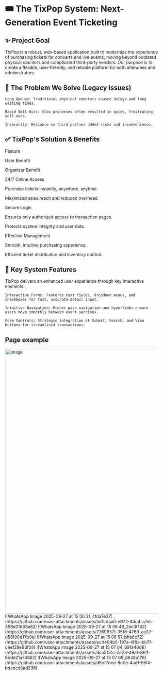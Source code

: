 # 🎟️ The TixPop System: Next-Generation Event Ticketing
## ✨ Project Goal

TixPop is a robust, web-based application built to modernize the experience of purchasing tickets for concerts and live events, moving beyond outdated physical counters and complicated third-party vendors. Our purpose is to create a flexible, user-friendly, and reliable platform for both attendees and administrators.
## 🚫 The Problem We Solve (Legacy Issues)

    Long Queues: Traditional physical counters caused delays and long waiting times.

    Rapid Sell-Outs: Slow processes often resulted in quick, frustrating sell-outs.

    Insecurity: Reliance on third parties added risks and inconvenience.

## ✅ TixPop's Solution & Benefits

Feature
	

User Benefit
	

Organizer Benefit

24/7 Online Access
	

Purchase tickets instantly, anywhere, anytime.
	

Maximized sales reach and reduced overhead.

Secure Login
	

Ensures only authorized access to transaction pages.
	

Protects system integrity and user data.

Effective Management
	

Smooth, intuitive purchasing experience.
	

Efficient ticket distribution and inventory control.
## 🚀 Key System Features

TixPop delivers an enhanced user experience through key interactive elements:

    Interactive Forms: Features text fields, dropdown menus, and checkboxes for fast, accurate detail input.

    Intuitive Navigation: Proper page navigation and hyperlinks ensure users move smoothly between event sections.

    Core Controls: Strategic integration of Submit, Search, and View buttons for streamlined transactions.


## Page example
<img width="1915" height="874" alt="image" src="https://github.com/user-attachments/assets/1dbc3109-e062-405a-9bee-174fcba9ee91" />
![WhatsApp Image 2025-09-27 at 15 06 31_4fda7e37](https://github.com/user-attachments/assets/5d1cdaa0-e972-44c4-a7dc-358d01b63a62)
![WhatsApp Image 2025-09-27 at 15 06 49_2ec3f142](https://github.com/user-attachments/assets/7769657f-35f6-4789-ae27-d56f00d17b0e)
![WhatsApp Image 2025-09-27 at 15 06 57_bffa6c72](https://github.com/user-attachments/assets/ec4404b0-197a-4f8a-bb7f-ceef29e98f08)
![WhatsApp Image 2025-09-27 at 15 07 04_891a40d8](https://github.com/user-attachments/assets/dca5151c-2a23-49a1-86ff-8ddd21a74862)
![WhatsApp Image 2025-09-27 at 15 07 09_8648a176](https://github.com/user-attachments/assets/d8ef7ded-8e0e-4ae1-95f4-bdcdcd3ad336)











